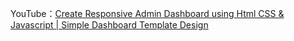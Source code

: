 YouTube：[Create Responsive Admin Dashboard using Html CSS & Javascript | Simple Dashboard Template Design](https://www.youtube.com/watch?v=nUUsUAPEjFc&t=93s&ab_channel=OnlineTutorials)

```css

```
